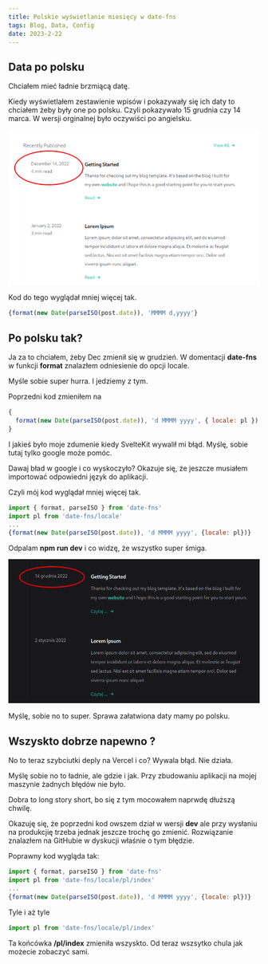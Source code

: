 ```yaml
---
title: Polskie wyświetlanie miesięcy w date-fns
tags: Blog, Data, Config 
date: 2023-2-22
---
```


## Data po polsku

Chciałem mieć ładnie brzmiącą datę.

Kiedy wyświetlałem zestawienie wpisów i pokazywały się ich daty to chciałem żeby były one po polsku. Czyli pokazywało 15 grudnia czy 14 marca. W wersji orginalnej było oczywiści po angielsku.

![Eng Date](./date_fns.png)

Kod do tego wyglądał mniej więcej tak.

```js
{format(new Date(parseISO(post.date)), 'MMMM d,yyyy'}

```

## Po polsku tak?

Ja za to chciałem, żeby Dec zmienił się w grudzień. W domentacji **date-fns** w funkcji **format** znalazłem odniesienie do opcji locale.

Myśle sobie super hurra. I jedziemy z tym.

Poprzedni kod zmieniłem na

```js
{
  format(new Date(parseISO(post.date)), 'd MMMM yyyy', { locale: pl })
}
```

I jakieś było moje zdumenie kiedy SvelteKit wywalił mi błąd.
Myślę, sobie tutaj tylko google może pomóc.

Dawaj bład w google i co wyskoczyło? Okazuje się, że jeszcze musiałem importować odpowiedni język do aplikacji.

Czyli mój kod wyglądał mniej więcej tak.

```js
import { format, parseISO } from 'date-fns'
import pl from 'date-fns/locale'
...
{format(new Date(parseISO(post.date)), 'd MMMM yyyy', {locale: pl})}
```

Odpalam **npm run dev** i co widzę, że wszystko super śmiga.

![Data po polsku](./date_fns_pl.png)

Myślę, sobie no to super. Sprawa załatwiona daty mamy po polsku.

## Wszyskto dobrze napewno ?

No to teraz szybciutki deply na Vercel i co? Wywala błąd. Nie działa.

Myślę sobie no to ładnie, ale gdzie i jak. Przy zbudowaniu aplikacji na mojej maszynie żadnych błędów nie było.

Dobra to long story short, bo się z tym mocowałem naprwdę dłuższą chwilę.

Okazuję się, że poprzedni kod owszem dział w wersji **dev** ale przy wysłaniu na produkcjię trzeba jednak jeszcze trochę go zmienić. Rozwiązanie znalazłem na GitHubie w dyskucji właśnie o tym błędzie.

Poprawny kod wygląda tak:

```js
import { format, parseISO } from 'date-fns'
import pl from 'date-fns/locale/pl/index'
...
{format(new Date(parseISO(post.date)), 'd MMMM yyyy', {locale: pl})}

```

Tyle i aż tyle

```js
import pl from 'date-fns/locale/pl/index'
```

Ta końcówka **/pl/index** zmieniła wszyskto. Od teraz wszsytko chula jak możecie zobaczyć sami.
